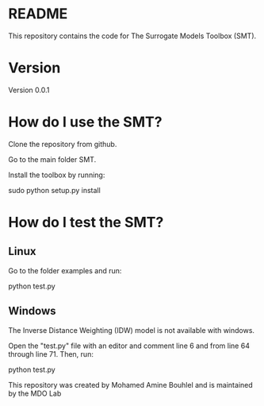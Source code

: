 # README
This repository contains the code for The Surrogate Models Toolbox (SMT).

# Version
Version 0.0.1

# How do I use the SMT?
Clone the repository from github.

Go to the main folder SMT.

Install the toolbox by running:

sudo python setup.py install

# How do I test the SMT?
## Linux
Go to the folder examples and run:

python test.py

## Windows
The Inverse Distance Weighting (IDW) model is not available with windows.

Open the "test.py" file with an editor and comment line 6 and from line
64 through line 71. Then, run:

python test.py

This repository was created by Mohamed Amine Bouhlel and is maintained by the MDO Lab
